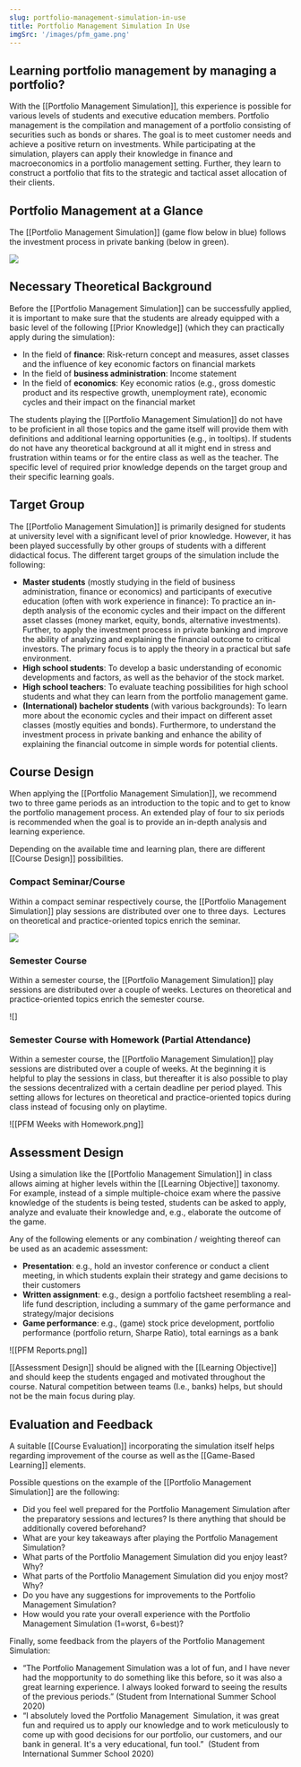 ```yaml
---
slug: portfolio-management-simulation-in-use
title: Portfolio Management Simulation In Use
imgSrc: '/images/pfm_game.png'
---
```


## Learning portfolio management by managing a portfolio?

With the [[Portfolio Management Simulation]], this experience is possible for various levels of students and executive education members. Portfolio management is the compilation and management of a portfolio consisting of securities such as bonds or shares. The goal is to meet customer needs and achieve a positive return on investments. While participating at the simulation, players can apply their knowledge in finance and macroeconomics in a portfolio management setting. Further, they learn to construct a portfolio that fits to the strategic and tactical asset allocation of their clients.

## Portfolio Management at a Glance

The [[Portfolio Management Simulation]] (game flow below in blue) follows the investment process in private banking (below in green).

![](https://sos-ch-dk-2.exo.io/gbl-uzh/PFM%20Simulation%20Process.png)

## Necessary Theoretical Background

Before the [[Portfolio Management Simulation]] can be successfully applied, it is important to make sure that the students are already equipped with a basic level of the following [[Prior Knowledge]] (which they can practically apply during the simulation):

- In the field of **finance**: Risk-return concept and measures, asset classes and the influence of key economic factors on financial markets
- In the field of **business administration**: Income statement
- In the field of **economics**: Key economic ratios (e.g., gross domestic product and its respective growth, unemployment rate), economic cycles and their impact on the financial market

The students playing the [[Portfolio Management Simulation]] do not have to be proficient in all those topics and the game itself will provide them with definitions and additional learning opportunities (e.g., in tooltips). If students do not have any theoretical background at all it might end in stress and frustration within teams or for the entire class as well as the teacher. The specific level of required prior knowledge depends on the target group and their specific learning goals.

## Target Group

The [[Portfolio Management Simulation]] is primarily designed for students at university level with a significant level of prior knowledge. However, it has been played successfully by other groups of students with a different didactical focus. The different target groups of the simulation include the following:

- **Master students** (mostly studying in the field of business administration, finance or economics) and participants of executive education (often with work experience in finance): To practice an in-depth analysis of the economic cycles and their impact on the different asset classes (money market, equity, bonds, alternative investments). Further, to apply the investment process in private banking and improve the ability of analyzing and explaining the financial outcome to critical investors. The primary focus is to apply the theory in a practical but safe environment.
- **High school students**: To develop a basic understanding of economic developments and factors, as well as the behavior of the stock market.
- **High school teachers**: To evaluate teaching possibilities for high school students and what they can learn from the portfolio management game.
- **(International) bachelor students** (with various backgrounds): To learn more about the economic cycles and their impact on different asset classes (mostly equities and bonds). Furthermore, to understand the investment process in private banking and enhance the ability of explaining the financial outcome in simple words for potential clients.

## Course Design

When applying the [[Portfolio Management Simulation]], we recommend two to three game periods as an introduction to the topic and to get to know the portfolio management process. An extended play of four to six periods is recommended when the goal is to provide an in-depth analysis and learning experience.

Depending on the available time and learning plan, there are different [[Course Design]] possibilities.

### Compact Seminar/Course

Within a compact seminar respectively course, the [[Portfolio Management Simulation]] play sessions are distributed over one to three days.  Lectures on theoretical and practice-oriented topics enrich the seminar.

![](https://sos-ch-dk-2.exo.io/gbl-uzh/PFM%20Three%20Days.png)

### Semester Course

Within a semester course, the [[Portfolio Management Simulation]] play sessions are distributed over a couple of weeks. Lectures on theoretical and practice-oriented topics enrich the semester course.

![]

### Semester Course with Homework (Partial Attendance)

Within a semester course, the [[Portfolio Management Simulation]] play sessions are distributed over a couple of weeks. At the beginning it is helpful to play the sessions in class, but thereafter it is also possible to play the sessions decentralized with a certain deadline per period played. This setting allows for lectures on theoretical and practice-oriented topics during class instead of focusing only on playtime.

![[PFM Weeks with Homework.png]]

## Assessment Design

Using a simulation like the [[Portfolio Management Simulation]] in class allows aiming at higher levels within the [[Learning Objective]] taxonomy. For example, instead of a simple multiple-choice exam where the passive knowledge of the students is being tested, students can be asked to apply, analyze and evaluate their knowledge and, e.g., elaborate the outcome of the game.

Any of the following elements or any combination / weighting thereof can be used as an academic assessment:

- **Presentation**: e.g., hold an investor conference or conduct a client meeting, in which students explain their strategy and game decisions to their customers
- **Written assignment**: e.g., design a portfolio factsheet resembling a real-life fund description, including a summary of the game performance and strategy/major decisions
- **Game performance**: e.g., (game) stock price development, portfolio performance (portfolio return, Sharpe Ratio), total earnings as a bank

![[PFM Reports.png]]

[[Assessment Design]] should be aligned with the [[Learning Objective]] and should keep the students engaged and motivated throughout the course. Natural competition between teams (I.e., banks) helps, but should not be the main focus during play.

## Evaluation and Feedback

A suitable [[Course Evaluation]] incorporating the simulation itself helps regarding improvement of the course as well as the [[Game-Based Learning]] elements.

Possible questions on the example of the [[Portfolio Management Simulation]] are the following:

- Did you feel well prepared for the Portfolio Management Simulation after the preparatory sessions and lectures? Is there anything that should be additionally covered beforehand?
- What are your key takeaways after playing the Portfolio Management Simulation?
- What parts of the Portfolio Management Simulation did you enjoy least? Why?
- What parts of the Portfolio Management Simulation did you enjoy most? Why?
- Do you have any suggestions for improvements to the Portfolio Management Simulation?
- How would you rate your overall experience with the Portfolio Management Simulation (1=worst, 6=best)?

Finally, some feedback from the players of the Portfolio Management Simulation:

- “The Portfolio Management Simulation was a lot of fun, and I have never had the mopportunity to do something like this before, so it was also a great learning experience. I always looked forward to seeing the results of the previous periods.” (Student from International Summer School 2020)
- “I absolutely loved the Portfolio Management  Simulation, it was great fun and required us to apply our knowledge and to work meticulously to come up with good decisions for our portfolio, our customers, and our bank in general. It's a very educational, fun tool.”  (Student from International Summer School 2020)
